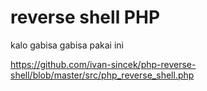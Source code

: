 # reverse shell PHP

kalo gabisa gabisa pakai ini

https://github.com/ivan-sincek/php-reverse-shell/blob/master/src/php_reverse_shell.php